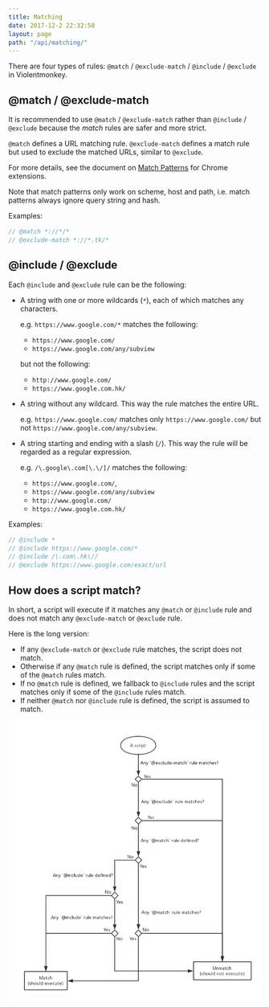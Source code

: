 ```yaml
---
title: Matching
date: 2017-12-2 22:32:50
layout: page
path: "/api/matching/"
---
```


There are four types of rules: `@match` / `@exclude-match` / `@include` / `@exclude` in Violentmonkey.

@match / @exclude-match
---

It is recommended to use `@match` / `@exclude-match` rather than `@include` / `@exclude` because the *match* rules are safer and more strict.

`@match` defines a URL matching rule. `@exclude-match` defines a match rule but used to exclude the matched URLs, similar to `@exclude`.

For more details, see the document on [Match Patterns](https://developer.chrome.com/extensions/match_patterns) for Chrome extensions.

Note that match patterns only work on scheme, host and path, i.e. match patterns always ignore query string and hash.

Examples:

```js
// @match *://*/*
// @exclude-match *://*.tk/*
```

@include / @exclude
---

Each `@include` and `@exclude` rule can be the following:

- A string with one or more wildcards (`*`), each of which matches any characters.

  e.g. `https://www.google.com/*` matches the following:
  - `https://www.google.com/`
  - `https://www.google.com/any/subview`

  but not the following:
  - `http://www.google.com/`
  - `https://www.google.com.hk/`

- A string without any wildcard. This way the rule matches the entire URL.

  e.g. `https://www.google.com/` matches only `https://www.google.com/` but not `https://www.google.com/any/subview`.

- A string starting and ending with a slash (`/`). This way the rule will be regarded as a regular expression.

  e.g. `/\.google\.com[\.\/]/` matches the following:
  - `https://www.google.com/`,
  - `https://www.google.com/any/subview`
  - `http://www.google.com/`
  - `https://www.google.com.hk/`

Examples:

```js
// @include *
// @include https://www.google.com/*
// @include /\.com\.hk\//
// @exclude https://www.google.com/exact/url
```

How does a script match?
---

In short, a script will execute if it matches any `@match` or `@include` rule and does not match any `@exclude-match` or `@exclude` rule.

Here is the long version:

- If any `@exclude-match` or `@exclude` rule matches, the script does not match.
- Otherwise if any `@match` rule is defined, the script matches only if some of the `@match` rules match.
- If no `@match` rule is defined, we fallback to `@include` rules and the script matches only if some of the `@include` rules match.
- If neither `@match` nor `@include` rule is defined, the script is assumed to match.

![match.png](match.png)
